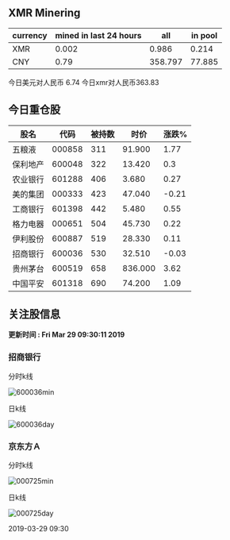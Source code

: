 ## XMR Minering

|currency|mined in last 24 hours|all|in pool|
|---|---|---|---|
|XMR|0.002|0.986|0.214|
|CNY|0.79|358.797|77.885|

今日美元对人民币 6.74	今日xmr对人民币363.83


## 今日重仓股 

|股名|代码|被持数|时价|涨跌%|
|---|---|---|---|---|
|五粮液|000858|311|91.900|1.77|
|保利地产|600048|322|13.420|0.3|
|农业银行|601288|406|3.680|0.27|
|美的集团|000333|423|47.040|-0.21|
|工商银行|601398|442|5.480|0.55|
|格力电器|000651|504|45.730|0.22|
|伊利股份|600887|519|28.330|0.11|
|招商银行|600036|530|32.510|-0.03|
|贵州茅台|600519|658|836.000|3.62|
|中国平安|601318|690|74.200|1.09|

## 关注股信息
**更新时间 : Fri Mar 29 09:30:11 2019**
### 招商银行 
分时k线

![600036min](http://image.sinajs.cn/newchart/min/n/sh600036.gif)

日k线

![600036day](http://image.sinajs.cn/newchart/daily/n/sh600036.gif)

### 京东方Ａ 
分时k线

![000725min](http://image.sinajs.cn/newchart/min/n/sz000725.gif)

日k线

![000725day](http://image.sinajs.cn/newchart/daily/n/sz000725.gif)

2019-03-29 09:30